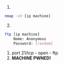 1. 
```bash
nmap -sV [ip machine]
```
2. 
```bash
ftp [ip machine]
	Name: Anonymous
	Password: [random]
```
	

1. port 21/tcp - open - ftp
2. **MACHINE PWNED!**